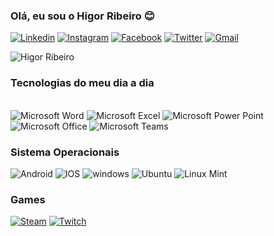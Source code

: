 
### Olá, eu sou o Higor Ribeiro 😊

[![Linkedin](https://img.shields.io/badge/LinkedIn-0077B5?style=for-the-badge&logo=linkedin&logoColor=white)](https://www.linkedin.com/in/higor-ribeiro-252438226/)
[![Instagram](https://img.shields.io/badge/Instagram-E4405F?style=for-the-badge&logo=instagram&logoColor=white)](https://www.instagram.com/_ribeirohigor/)
[![Facebook](https://img.shields.io/badge/Facebook-1877F2?style=for-the-badge&logo=facebook&logoColor=white)](https://www.facebook.com/higor.silvaribeiro.5/)
[![Twitter](https://img.shields.io/badge/Twitter-1DA1F2?style=for-the-badge&logo=twitter&logoColor=white)](https://twitter.com/_ribeirohigor)
[![Gmail](https://img.shields.io/badge/Gmail-D14836?style=for-the-badge&logo=gmail&logoColor=white)](hribeiro0218@gmail.com)


![Higor Ribeiro](https://github-readme-stats.vercel.app/api?username=ribeirohigor&show_icons=true&theme=tokyonight)


### Tecnologias do meu dia a dia 

<div style="display: inline_bloc"><br/>
<img aling="center" alt="Microsoft Word" src="https://img.shields.io/badge/Microsoft_Word-2B579A?style=for-the-badge&logo=microsoft-word&logoColor=white">
<img aling="center" alt="Microsoft Excel" src="https://img.shields.io/badge/Microsoft_Excel-217346?style=for-the-badge&logo=microsoft-excel&logoColor=white">
<img aling="center" alt="Microsoft Power Point" src="https://img.shields.io/badge/Microsoft_PowerPoint-B7472A?style=for-the-badge&logo=microsoft-powerpoint&logoColor=white">
<img aling="center" alt="Microsoft Office" src="https://img.shields.io/badge/Microsoft_Office-D83B01?style=for-the-badge&logo=microsoft-office&logoColor=white">
<img aling="center" alt="Microsoft Teams" src="https://img.shields.io/badge/Microsoft_Teams-6264A7?style=for-the-badge&logo=microsoft-teams&logoColor=white">

### Sistema Operacionais 

<img aling="center" alt="Android" src="https://img.shields.io/badge/Android-3DDC84?style=for-the-badge&logo=android&logoColor=white">
<img aling="center" alt="IOS" src="https://img.shields.io/badge/iOS-000000?style=for-the-badge&logo=ios&logoColor=white">
<img aling="center" alt="windows" src="https://img.shields.io/badge/Windows-0078D6?style=for-the-badge&logo=windows&logoColor=white">
<img aling="center" alt="Ubuntu" src="https://img.shields.io/badge/Ubuntu-E95420?style=for-the-badge&logo=ubuntu&logoColor=white">
<img aling="center" alt="Linux Mint" src="https://img.shields.io/badge/Linux_Mint-87CF3E?style=for-the-badge&logo=linux-mint&logoColor=white">

### Games 

[![Steam](https://img.shields.io/badge/Steam-000000?style=for-the-badge&logo=steam&logoColor=white)](https://steamcommunity.com/id/higaosr/)
[![Twitch](https://img.shields.io/badge/Twitch-9146FF?style=for-the-badge&logo=twitch&logoColor=white)](https://www.twitch.tv/higaofps_)
